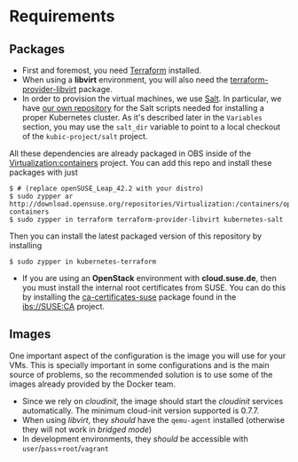 # Requirements

## Packages

* First and foremost, you need [Terraform](https://github.com/hashicorp/terraform)
installed.
* When using a **libvirt** environment, you will also need the
[terraform-provider-libvirt](https://github.com/dmacvicar/terraform-provider-libvirt)
package.
* In order to provision the virtual machines, we use [Salt](https://saltstack.com/).
In particular, we have [our own repository](https://github.com/kubic-project/salt)
for the Salt scripts needed for installing a proper Kubernetes cluster.
As it's described later in the `Variables` section, you may use the
`salt_dir` variable to point to a local checkout of the
`kubic-project/salt` project.

All these dependencies are already packaged in OBS inside of the
[Virtualization:containers](https://build.opensuse.org/project/show/Virtualization:containers) project.
You can add this repo and install these packages with just

```
$ # (replace openSUSE_Leap_42.2 with your distro)
$ sudo zypper ar http://download.opensuse.org/repositories/Virtualization:/containers/openSUSE_Leap_42.2 containers
$ sudo zypper in terraform terraform-provider-libvirt kubernetes-salt
```

Then you can install the latest packaged version of this repository by installing

```
$ sudo zypper in kubernetes-terraform
```

* If you are using an **OpenStack** environment with **cloud.suse.de**, then
you must install the internal root certificates from SUSE. You can do this by
installing the [ca-certificates-suse](https://api.suse.de/package/show/SUSE:CA/ca-certificates-suse)
package found in the [ibs://SUSE:CA](https://api.suse.de/project/show/SUSE:CA) project.

## Images

One important aspect of the configuration is the image you will use for
your VMs. This is specially important in some configurations and is the main
source of problems, so the recommended solution is to use some of the images
already provided by the Docker team.

* Since we rely on *cloudinit*, the image should start the *cloudinit* services
  automatically. The minimum cloud-init version supported is 0.7.7.
* When using _libvirt_, they _should_ have the `qemu-agent` installed (otherwise
  they will not work in _bridged mode_)
* In development environments, they _should_ be accessible with
  `user`/`pass`=`root`/`vagrant`
